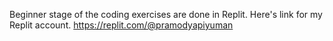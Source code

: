 Beginner stage of the coding exercises are done in Replit.
Here's link for my Replit account.
https://replit.com/@pramodyapiyuman
